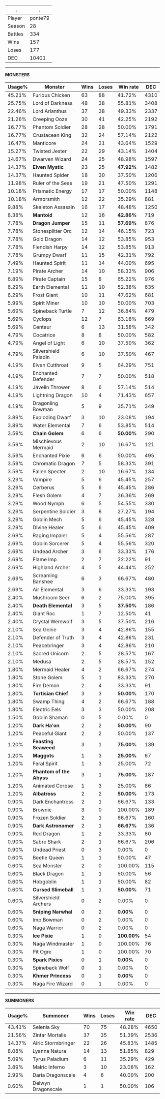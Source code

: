 .|.
|-|-
Player|ponte79
Season|28
Battles|334
Wins|157
Loses|177
DEC|10401

---
**MONSTERS**

Usage%|Monster|Wins|Loses|Win rate|DEC|
-|-|-|-|-|-|
45.21%|Furious Chicken|63|88|41.72%|4310|
25.75%|Lord of Darkness|48|38|55.81%|3408|
22.46%|Lord Arianthus|37|38|49.33%|2337|
21.26%|Creeping Ooze|30|41|42.25%|2192|
16.77%|Phantom Soldier|28|28|50.00%|1791|
16.77%|Crustacean King|32|24|57.14%|2122|
16.47%|Manticore|24|31|43.64%|1529|
15.27%|Twisted Jester|22|29|43.14%|1404|
14.67%|Dwarven Wizard|24|25|48.98%|1597|
14.37%|**Elven Mystic**|23|25|**47.92%**|1482|
14.37%|Haunted Spider|18|30|37.50%|1206|
11.98%|Ruler of the Seas|19|21|47.50%|1291|
10.18%|Prismatic Energy|17|17|50.00%|1148|
10.18%|Armorsmith|12|22|35.29%|881|
9.88%|Skeleton Assassin|16|17|48.48%|1250|
8.38%|**Mantoid**|12|16|**42.86%**|719|
7.78%|**Dragon Jumper**|15|11|**57.69%**|876|
7.78%|Stonesplitter Orc|12|14|46.15%|723|
7.78%|Gold Dragon|14|12|53.85%|953|
7.78%|Fiendish Harpy|14|12|53.85%|913|
7.78%|Grumpy Dwarf|11|15|42.31%|792|
7.49%|Haunted Spirit|11|14|44.00%|695|
7.19%|Pirate Archer|14|10|58.33%|906|
6.89%|Pirate Captain|15|8|65.22%|976|
6.29%|Earth Elemental|11|10|52.38%|635|
6.29%|Frost Giant|10|11|47.62%|681|
5.99%|Spirit Miner|10|10|50.00%|703|
5.69%|Spineback Turtle|7|12|36.84%|479|
5.69%|Cyclops|12|7|63.16%|669|
5.69%|Centaur|6|13|31.58%|342|
4.79%|Cocatrice|8|8|50.00%|582|
4.79%|Angel of Light|6|10|37.50%|362|
4.79%|Silvershield Paladin|6|10|37.50%|467|
4.19%|Elven Cutthroat|9|5|64.29%|751|
4.19%|Enchanted Defender|7|7|50.00%|518|
4.19%|Javelin Thrower|8|6|57.14%|514|
4.19%|Lightning Dragon|10|4|71.43%|657|
4.19%|Dragonling Bowman|5|9|35.71%|349|
3.89%|Exploding Dwarf|3|10|23.08%|194|
3.89%|Water Elemental|7|6|53.85%|514|
3.59%|**Chain Golem**|6|6|**50.00%**|290|
3.59%|Mischievous Mermaid|2|10|16.67%|121|
3.59%|Enchanted Pixie|6|6|50.00%|495|
3.59%|Chromatic Dragon|7|5|58.33%|391|
3.59%|Fallen Specter|2|10|16.67%|134|
3.29%|Vampire|5|6|45.45%|257|
3.29%|Cerberus|5|6|45.45%|286|
3.29%|Flesh Golem|4|7|36.36%|269|
3.29%|Wood Nymph|6|5|54.55%|330|
3.29%|Serpentine Soldier|3|8|27.27%|194|
3.29%|Goblin Mech|5|6|45.45%|328|
3.29%|Divine Healer|5|6|45.45%|409|
2.69%|Raging Impaler|5|4|55.56%|287|
2.69%|Goblin Sorcerer|5|4|55.56%|320|
2.69%|Undead Archer|3|6|33.33%|176|
2.69%|Flame Imp|2|7|22.22%|91|
2.69%|Highland Archer|4|5|44.44%|252|
2.69%|Screaming Banshee|6|3|66.67%|480|
2.69%|Air Elemental|3|6|33.33%|193|
2.40%|Mushroom Seer|6|2|75.00%|395|
2.40%|**Death Elemental**|3|5|**37.50%**|186|
2.40%|Giant Roc|1|7|12.50%|41|
2.40%|Crystal Werewolf|3|5|37.50%|216|
2.10%|Sea Genie|3|4|42.86%|155|
2.10%|Defender of Truth|3|4|42.86%|231|
2.10%|Peacebringer|3|4|42.86%|210|
2.10%|Sacred Unicorn|2|5|28.57%|167|
2.10%|Medusa|2|5|28.57%|152|
1.80%|Mermaid Healer|4|2|66.67%|274|
1.80%|Stone Golem|5|1|83.33%|270|
1.80%|Fire Demon|2|4|33.33%|91|
1.80%|**Tortisian Chief**|3|3|**50.00%**|170|
1.80%|Swamp Thing|4|2|66.67%|188|
1.80%|Electric Eels|3|3|50.00%|208|
1.50%|Goblin Shaman|0|5|0.00%|0|
1.20%|**Dark Ha'on**|2|2|**50.00%**|90|
1.20%|Peaceful Giant|2|2|50.00%|137|
1.20%|**Feasting Seaweed**|3|1|**75.00%**|139|
1.20%|**Maggots**|1|3|**25.00%**|67|
1.20%|Feral Spirit|1|3|25.00%|72|
1.20%|**Phantom of the Abyss**|3|1|**75.00%**|187|
1.20%|Animated Corpse|1|3|25.00%|86|
1.20%|**Albatross**|2|2|**50.00%**|173|
0.90%|Dark Enchantress|2|1|66.67%|133|
0.90%|Brownie|3|0|100.00%|189|
0.90%|Frozen Soldier|2|1|66.67%|160|
0.90%|**Dark Astronomer**|2|1|**66.67%**|136|
0.90%|Red Dragon|1|2|33.33%|80|
0.90%|Sabre Shark|2|1|66.67%|206|
0.90%|Undead Priest|0|3|0.00%|0|
0.60%|Beetle Queen|1|1|50.00%|47|
0.60%|Sea Monster|2|0|100.00%|115|
0.60%|Black Dragon|1|1|50.00%|56|
0.60%|Hobgoblin|1|1|50.00%|82|
0.60%|**Cursed Slimeball**|1|1|**50.00%**|71|
0.60%|Silvershield Archers|0|2|0.00%|0|
0.60%|**Sniping Narwhal**|0|2|**0.00%**|0|
0.60%|Imp Bowman|0|2|0.00%|0|
0.60%|Naga Warrior|0|2|0.00%|0|
0.30%|**Ice Pixie**|1|0|**100.00%**|54|
0.30%|Naga Windmaster|1|0|100.00%|76|
0.30%|Pit Ogre|1|0|100.00%|70|
0.30%|**Spark Pixies**|0|1|**0.00%**|0|
0.30%|Spineback Wolf|0|1|0.00%|0|
0.30%|**Khmer Princess**|0|1|**0.00%**|0|
0.30%|Naga Fire Wizard|0|1|0.00%|0|

---
**SUMMONERS**

Usage%|Summoner|Wins|Loses|Win rate|DEC|
-|-|-|-|-|-|
43.41%|Selenia Sky|70|75|48.28%|4650|
21.56%|Zintar Mortalis|37|35|51.39%|2536|
14.37%|Alric Stormbringer|22|26|45.83%|1485|
8.08%|Lyanna Natura|14|13|51.85%|829|
5.09%|Tyrus Paladium|6|11|35.29%|429|
3.89%|Malric Inferno|3|10|23.08%|162|
2.99%|Daria Dragonscale|4|6|40.00%|200|
0.60%|Delwyn Dragonscale|1|1|50.00%|106|
